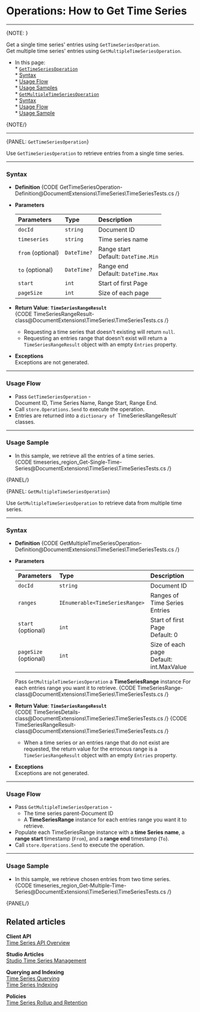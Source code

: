 ﻿# Operations: How to Get Time Series

---

{NOTE: }

Get a single time series' entries using `GetTimeSeriesOperation`.  
Get multiple time series' entries using `GetMultipleTimeSeriesOperation`.  

* In this page:  
      * [`GetTimeSeriesOperation`](../../../../document-extensions/timeseries/client-api/operations/get#gettimeseriesoperation)  
         * [Syntax](../../../../document-extensions/timeseries/client-api/operations/get#syntax)  
         * [Usage Flow](../../../../document-extensions/timeseries/client-api/operations/get#usage-flow)  
         * [Usage Samples](../../../../document-extensions/timeseries/client-api/operations/get#usage-sample)  
      * [`GetMultipleTimeSeriesOperation`](../../../../document-extensions/timeseries/client-api/operations/get#getmultipletimeseriesoperation)  
         * [Syntax](../../../../document-extensions/timeseries/client-api/operations/get#syntax-1)  
         * [Usage Flow](../../../../document-extensions/timeseries/client-api/operations/get#usage-flow-1)  
         * [Usage Sample](../../../../document-extensions/timeseries/client-api/operations/get#usage-sample-1)  

{NOTE/}

---

{PANEL: `GetTimeSeriesOperation`}

Use `GetTimeSeriesOperation` to retrieve entries from a single 
time series.  

---

### Syntax

* **Definition**
  {CODE GetTimeSeriesOperation-Definition@DocumentExtensions\TimeSeries\TimeSeriesTests.cs /}

* **Parameters**  

    | Parameters | Type | Description |
    |:-------------|:-------------|:-------------|
    | `docId` | `string` | Document ID |
    | `timeseries` | `string` | Time series name |
    | `from` (optional) | `DateTime?` | Range start  <br> Default: `DateTime.Min` ||
    | `to` (optional) | `DateTime?` | Range end  <br> Default: `DateTime.Max` ||
    | `start` | `int` | Start of first Page |
    | `pageSize` | `int` | Size of each page |

* **Return Value**: **`TimeSeriesRangeResult`**  
     {CODE TimeSeriesRangeResult-class@DocumentExtensions\TimeSeries\TimeSeriesTests.cs /}  

   * Requesting a time series that doesn't existing will return `null`.  
   * Requesting an entries range that doesn't exist will return a `TimeSeriesRangeResult` object with an 
     empty `Entries` property.  

* **Exceptions**  
  Exceptions are not generated.  

---

### Usage Flow

* Pass `GetTimeSeriesOperation` -  
     Document ID, Time Series Name, Range Start, Range End.  
* Call `store.Operations.Send` to execute the operation.  
* Entries are returned into a `dictionary of `TimeSeriesRangeResult` classes.  

---

### Usage Sample

* In this sample, we retrieve all the entries of a time series.  
   {CODE timeseries_region_Get-Single-Time-Series@DocumentExtensions\TimeSeries\TimeSeriesTests.cs /}  

{PANEL/}

{PANEL: `GetMultipleTimeSeriesOperation`}

Use `GetMultipleTimeSeriesOperation` to retrieve data from 
multiple time series.  

---

### Syntax

* **Definition**
  {CODE GetMultipleTimeSeriesOperation-Definition@DocumentExtensions\TimeSeries\TimeSeriesTests.cs /}

* **Parameters**  

    | Parameters | Type | Description |
    |:-------------|:-------------|:-------------|
    | `docId` | `string` | Document ID |
    | `ranges` | `IEnumerable<TimeSeriesRange>` | Ranges of Time Series Entries |
    | `start` (optional) | `int` | Start of first Page <br> Default: 0 |
    | `pageSize` (optional) | `int` | Size of each page <br> Default: int.MaxValue |

     Pass `GetMultipleTimeSeriesOperation` a **TimeSeriesRange** instance 
     For each entries range you want it to retrieve.
     {CODE TimeSeriesRange-class@DocumentExtensions\TimeSeries\TimeSeriesTests.cs /}

* **Return Value**: **`TimeSeriesRangeResult`**  
     {CODE TimeSeriesDetails-class@DocumentExtensions\TimeSeries\TimeSeriesTests.cs /}
     {CODE TimeSeriesRangeResult-class@DocumentExtensions\TimeSeries\TimeSeriesTests.cs /}

    * When a time series or an entries range that do not exist are requested, 
      the return value for the erronous range is a `TimeSeriesRangeResult` 
      object with an empty `Entries` property.  

* **Exceptions**  
  Exceptions are not generated.  

---

### Usage Flow

* Pass `GetMultipleTimeSeriesOperation` -  
   * The time series parent-Document ID  
   * A **TimeSeriesRange** instance for each entries range you want 
     it to retrieve.  
* Populate each TimeSeriesRange instance with a **time Series name**, 
  a **range start** timestamp (`From`), and a **range end** timestamp (`To`).  
* Call `store.Operations.Send` to execute the operation.  

---

### Usage Sample

* In this sample, we retrieve chosen entries from two time series.  
   {CODE timeseries_region_Get-Multiple-Time-Series@DocumentExtensions\TimeSeries\TimeSeriesTests.cs /}  

{PANEL/}

## Related articles

**Client API**  
[Time Series API Overview](../../../../document-extensions/timeseries/client-api/overview)  

**Studio Articles**  
[Studio Time Series Management](../../../../studio/database/document-extensions/time-series)  

**Querying and Indexing**  
[Time Series Querying](../../../../document-extensions/timeseries/querying/overview-and-syntax)  
[Time Series Indexing](../../../../document-extensions/timeseries/indexing)  

**Policies**  
[Time Series Rollup and Retention](../../../../document-extensions/timeseries/rollup-and-retention)  
